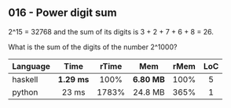 016 - Power digit sum
---------------------

2^15 = 32768 and the sum of its digits is 3 + 2 + 7 + 6 + 8 = 26.

What is the sum of the digits of the number 2^1000?

Language | Time | rTime | Mem | rMem | LoC
--- | :---: | :---: | :---: | :---: | :---:
haskell | **1.29 ms** | 100% | **6.80 MB** | 100% | 5
python | 23 ms | 1783% | 24.8 MB | 365% | 1
